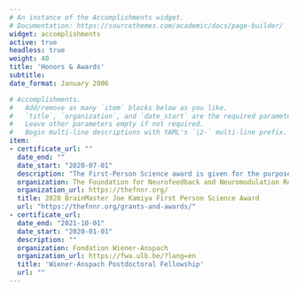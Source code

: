 ```yaml
---
# An instance of the Accomplishments widget.
# Documentation: https://sourcethemes.com/academic/docs/page-builder/
widget: accomplishments
active: true
headless: true
weight: 40
title: 'Honors & Awards'
subtitle:
date_format: January 2006

# Accomplishments.
#   Add/remove as many `item` blocks below as you like.
#   `title`, `organization`, and `date_start` are the required parameters.
#   Leave other parameters empty if not required.
#   Begin multi-line descriptions with YAML's `|2-` multi-line prefix.
item:
- certificate_url: ""
  date_end: ""
  date_start: "2020-07-01"
  description: "The First-Person Science award is given for the purpose of honoring a neuroscience researcher, educator or clinician who focuses on first-person science in the tradition of Dr. Joe Kamiya."
  organization: The Foundation for Neurofeedback and Neuromodulation Research
  organization_url: https://thefnnr.org/
  title: 2020 BrainMaster Joe Kamiya First Person Science Award
  url: "https://thefnnr.org/grants-and-awards/"
- certificate_url:
  date_end: "2021-10-01"
  date_start: "2020-01-01"
  description: ""
  organization: Fondation Wiener-Anspach
  organization_url: https://fwa.ulb.be/?lang=en
  title: 'Wiener-Anspach Postdoctoral Fellowship'
  url: ""
---
```

